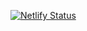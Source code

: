 [![Netlify Status](https://api.netlify.com/api/v1/badges/5b67270e-2a76-47c7-9294-cb00feebe672/deploy-status)](https://app.netlify.com/sites/legendary-caramel-e13c99/deploys)
